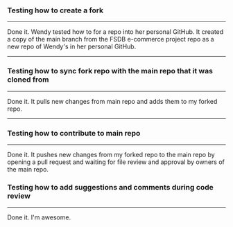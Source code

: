 ### Testing how to create a fork
---
Done it. Wendy tested how to for a repo into her personal GitHub.
It created a copy of the main branch from the FSDB e-commerce project repo as a new repo of Wendy's in her personal GitHub.


---
### Testing how to sync fork repo with the main repo that it was cloned from
---
Done it. It pulls new changes from main repo and adds them to my forked repo.

---
### Testing how to contribute to main repo 
---
Done it. It pushes new changes from my forked repo to the main repo by opening a pull request and waiting for file review and approval by owners of the main repo.
### Testing how to add suggestions and comments during code review
---
Done it. I'm awesome.
